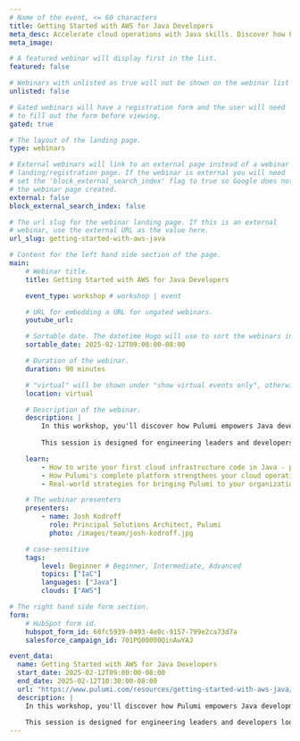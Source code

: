 ```yaml
---
# Name of the event, <= 60 characters
title: Getting Started with AWS for Java Developers
meta_desc: Accelerate cloud operations with Java skills. Discover how Pulumi helps deploy and manage infrastructure across any cloud with enterprise security.
meta_image:

# A featured webinar will display first in the list.
featured: false

# Webinars with unlisted as true will not be shown on the webinar list
unlisted: false

# Gated webinars will have a registration form and the user will need
# to fill out the form before viewing.
gated: true

# The layout of the landing page.
type: webinars

# External webinars will link to an external page instead of a webinar
# landing/registration page. If the webinar is external you will need
# set the 'block_external_search_index' flag to true so Google does not index
# the webinar page created.
external: false
block_external_search_index: false

# The url slug for the webinar landing page. If this is an external
# webinar, use the external URL as the value here.
url_slug: getting-started-with-aws-java

# Content for the left hand side section of the page.
main:
    # Webinar title.
    title: Getting Started with AWS for Java Developers

    event_type: workshop # workshop | event

    # URL for embedding a URL for ungated webinars.
    youtube_url: 

    # Sortable date. The datetime Hugo will use to sort the webinars in date order.
    sortable_date: 2025-02-12T09:00:00-08:00

    # Duration of the webinar.
    duration: 90 minutes

    # "virtual" will be shown under "show virtual events only", otherwise shown as City, State (seattle, wa)
    location: virtual

    # Description of the webinar.
    description: |
        In this workshop, you'll discover how Pulumi empowers Java development teams to confidently manage cloud infrastructure while maintaining enterprise-grade security and control. As organizations face increasing complexity in cloud operations, Pulumi's Cloud Engineering platform offers a natural path forward by allowing your developers to use familiar Java skills to manage cloud resources - eliminating the need to learn new domain-specific languages.
    
        This session is designed for engineering leaders and developers looking to modernize their cloud infrastructure practices. Through practical demonstrations and real-world examples, you'll see how Pulumi's enterprise platform streamlines cloud operations by unifying infrastructure management, security controls, and secrets management in a single dashboard. We'll also explore proven strategies for adopting Pulumi within your organization, including practical approaches for transitioning from existing tools like Terraform while maintaining business continuity.

    learn:
        - How to write your first cloud infrastructure code in Java - perfect for Java developers looking to manage cloud resources using familiar tools and syntax
        - How Pulumi's complete platform strengthens your cloud operations - from infrastructure deployment to built-in security controls, with modern secrets management to prevent secrets sprawl, all unified in a single dashboard
        - Real-world strategies for bringing Pulumi to your organization, including approaches for transitioning from Terraform and other existing tools while maintaining business continuity

    # The webinar presenters
    presenters:
        - name: Josh Kodroff 
          role: Principal Solutions Architect, Pulumi
          photo: /images/team/josh-kodroff.jpg

    # case-sensitive
    tags:
        level: Beginner # Beginner, Intermediate, Advanced
        topics: ["IaC"]
        languages: ["Java"]
        clouds: ["AWS"]

# The right hand side form section.
form:
    # HubSpot form id.
    hubspot_form_id: 60fc5939-0493-4e0c-9157-799e2ca73d7a
    salesforce_campaign_id: 701PQ00000QinAwYAJ

event_data:
  name: Getting Started with AWS for Java Developers
  start_date: 2025-02-12T09:00:00-08:00
  end_date: 2025-02-12T10:30:00-08:00
  url: "https://www.pulumi.com/resources/getting-started-with-aws-java/"
  description: |
    In this workshop, you'll discover how Pulumi empowers Java development teams to confidently manage cloud infrastructure while maintaining enterprise-grade security and control. As organizations face increasing complexity in cloud operations, Pulumi's Cloud Engineering platform offers a natural path forward by allowing your developers to use familiar Java skills to manage cloud resources - eliminating the need to learn new domain-specific languages.
    
    This session is designed for engineering leaders and developers looking to modernize their cloud infrastructure practices. Through practical demonstrations and real-world examples, you'll see how Pulumi's enterprise platform streamlines cloud operations by unifying infrastructure management, security controls, and secrets management in a single dashboard. We'll also explore proven strategies for adopting Pulumi within your organization, including practical approaches for transitioning from existing tools like Terraform while maintaining business continuity.
---
```

